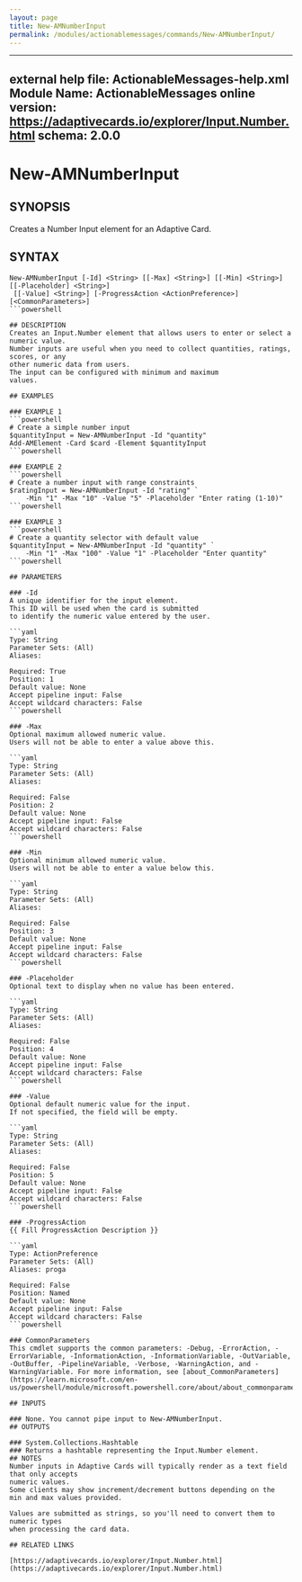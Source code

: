 ```yaml
---
layout: page
title: New-AMNumberInput
permalink: /modules/actionablemessages/commands/New-AMNumberInput/
---
```


---
external help file: ActionableMessages-help.xml
Module Name: ActionableMessages
online version: https://adaptivecards.io/explorer/Input.Number.html
schema: 2.0.0
---

# New-AMNumberInput

## SYNOPSIS
Creates a Number Input element for an Adaptive Card.

## SYNTAX

```
New-AMNumberInput [-Id] <String> [[-Max] <String>] [[-Min] <String>] [[-Placeholder] <String>]
 [[-Value] <String>] [-ProgressAction <ActionPreference>] [<CommonParameters>]
```powershell

## DESCRIPTION
Creates an Input.Number element that allows users to enter or select a numeric value.
Number inputs are useful when you need to collect quantities, ratings, scores, or any
other numeric data from users.
The input can be configured with minimum and maximum
values.

## EXAMPLES

### EXAMPLE 1
```powershell
# Create a simple number input
$quantityInput = New-AMNumberInput -Id "quantity"
Add-AMElement -Card $card -Element $quantityInput
```powershell

### EXAMPLE 2
```powershell
# Create a number input with range constraints
$ratingInput = New-AMNumberInput -Id "rating" `
    -Min "1" -Max "10" -Value "5" -Placeholder "Enter rating (1-10)"
```powershell

### EXAMPLE 3
```powershell
# Create a quantity selector with default value
$quantityInput = New-AMNumberInput -Id "quantity" `
    -Min "1" -Max "100" -Value "1" -Placeholder "Enter quantity"
```powershell

## PARAMETERS

### -Id
A unique identifier for the input element.
This ID will be used when the card is submitted
to identify the numeric value entered by the user.

```yaml
Type: String
Parameter Sets: (All)
Aliases:

Required: True
Position: 1
Default value: None
Accept pipeline input: False
Accept wildcard characters: False
```powershell

### -Max
Optional maximum allowed numeric value.
Users will not be able to enter a value above this.

```yaml
Type: String
Parameter Sets: (All)
Aliases:

Required: False
Position: 2
Default value: None
Accept pipeline input: False
Accept wildcard characters: False
```powershell

### -Min
Optional minimum allowed numeric value.
Users will not be able to enter a value below this.

```yaml
Type: String
Parameter Sets: (All)
Aliases:

Required: False
Position: 3
Default value: None
Accept pipeline input: False
Accept wildcard characters: False
```powershell

### -Placeholder
Optional text to display when no value has been entered.

```yaml
Type: String
Parameter Sets: (All)
Aliases:

Required: False
Position: 4
Default value: None
Accept pipeline input: False
Accept wildcard characters: False
```powershell

### -Value
Optional default numeric value for the input.
If not specified, the field will be empty.

```yaml
Type: String
Parameter Sets: (All)
Aliases:

Required: False
Position: 5
Default value: None
Accept pipeline input: False
Accept wildcard characters: False
```powershell

### -ProgressAction
{{ Fill ProgressAction Description }}

```yaml
Type: ActionPreference
Parameter Sets: (All)
Aliases: proga

Required: False
Position: Named
Default value: None
Accept pipeline input: False
Accept wildcard characters: False
```powershell

### CommonParameters
This cmdlet supports the common parameters: -Debug, -ErrorAction, -ErrorVariable, -InformationAction, -InformationVariable, -OutVariable, -OutBuffer, -PipelineVariable, -Verbose, -WarningAction, and -WarningVariable. For more information, see [about_CommonParameters](https://learn.microsoft.com/en-us/powershell/module/microsoft.powershell.core/about/about_commonparameters).

## INPUTS

### None. You cannot pipe input to New-AMNumberInput.
## OUTPUTS

### System.Collections.Hashtable
### Returns a hashtable representing the Input.Number element.
## NOTES
Number inputs in Adaptive Cards will typically render as a text field that only accepts
numeric values.
Some clients may show increment/decrement buttons depending on the
min and max values provided.

Values are submitted as strings, so you'll need to convert them to numeric types
when processing the card data.

## RELATED LINKS

[https://adaptivecards.io/explorer/Input.Number.html](https://adaptivecards.io/explorer/Input.Number.html)


